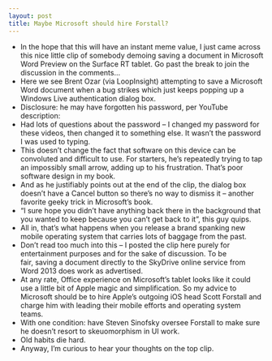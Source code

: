 ```yaml
---
layout: post
title: Maybe Microsoft should hire Forstall?
---
```

* In the hope that this will have an instant meme value, I just came across this nice little clip of somebody demoing saving a document in Microsoft Word Preview on the Surface RT tablet. Go past the break to join the discussion in the comments…
* Here we see Brent Ozar (via LoopInsight) attempting to save a Microsoft Word document when a bug strikes which just keeps popping up a Windows Live authentication dialog box.
* Disclosure: he may have forgotten his password, per YouTube description:
* Had lots of questions about the password – I changed my password for these videos, then changed it to something else. It wasn’t the password I was used to typing.
* This doesn’t change the fact that software on this device can be convoluted and difficult to use. For starters, he’s repeatedly trying to tap an impossibly small arrow, adding up to his frustration. That’s poor software design in my book.
* And as he justifiably points out at the end of the clip, the dialog box doesn’t have a Cancel button so there’s no way to dismiss it – another favorite geeky trick in Microsoft’s book.
* “I sure hope you didn’t have anything back there in the background that you wanted to keep because you can’t get back to it”, this guy quips.
* All in, that’s what happens when you release a brand spanking new mobile operating system that carries lots of baggage from the past.
* Don’t read too much into this – I posted the clip here purely for entertainment purposes and for the sake of discussion. To be fair, saving a document directly to the SkyDrive online service from Word 2013 does work as advertised.
* At any rate, Office experience on Microsoft’s tablet looks like it could use a little bit of Apple magic and simplification. So my advice to Microsoft should be to hire Apple’s outgoing iOS head Scott Forstall and charge him with leading their mobile efforts and operating system teams.
* With one condition: have Steven Sinofsky oversee Forstall to make sure he doesn’t resort to skeuomorphism in UI work.
* Old habits die hard.
* Anyway, I’m curious to hear your thoughts on the top clip.

